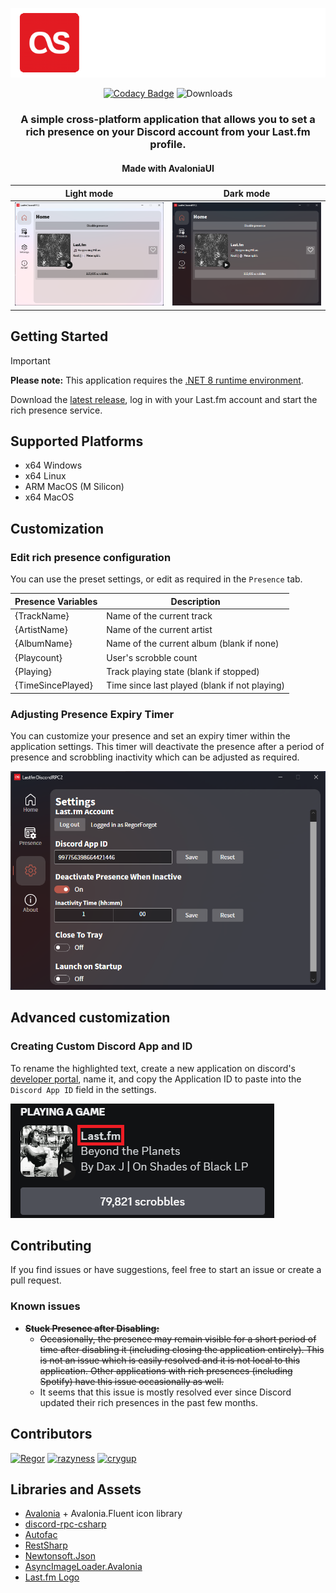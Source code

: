 ﻿<div align="center">

![Banner](./assets/banner.png)

[![Codacy Badge](https://app.codacy.com/project/badge/Grade/e0da00a962b5448cbd888887b9f9a77f)](https://app.codacy.com/gh/RegorForgotTheirPassword/LastfmDiscordRPC/dashboard?utm_source=gh&utm_medium=referral&utm_content=&utm_campaign=Badge_grade)
![Downloads](https://img.shields.io/github/downloads/regorforgot/lastfmdiscordrpc/total)
<h3>A simple cross-platform application that allows you to set a rich presence on your Discord account from your Last.fm profile.</h3>
<h4>Made with AvaloniaUI</h4>
</div>


| Light mode                        | Dark mode              |
|-----------------------------------| -----------------------|
| ![Light mode](./assets/light.png) | ![Dark mode](./assets/dark.png) |


## Getting Started

> [!IMPORTANT]
> **Please note:** This application requires the [.NET 8 runtime environment](https://dotnet.microsoft.com/en-us/download/dotnet/8.0).

Download the [latest release](https://github.com/RegorForgot/LastfmDiscordRPC/releases/latest), log in with your Last.fm account and start the rich presence service. 

## Supported Platforms

- x64 Windows
- x64 Linux
- ARM MacOS (M Silicon)
- x64 MacOS

## Customization

### **Edit rich presence configuration**
You can use the preset settings, or edit as required in the `Presence` tab.

| Presence Variables     | Description                                   |
| ---------------------- | --------------------------------------------- |
| {TrackName}            | Name of the current track                     |
| {ArtistName}           | Name of the current artist                    |
| {AlbumName}            | Name of the current album (blank if none)     |
| {Playcount}            | User's scrobble count                         |
| {Playing}              | Track playing state (blank if stopped)        |
| {TimeSincePlayed}      | Time since last played (blank if not playing) |


### **Adjusting Presence Expiry Timer**

You can customize your presence and set an expiry timer within the application settings. This timer will deactivate the presence
after a period of presence and scrobbling inactivity which can be adjusted as required.

![Settings panel](./assets/settings.png)

## Advanced customization

### **Creating Custom Discord App and ID**

To rename the highlighted text, create a new application on discord's [developer portal](https://discord.com/developers/applications), name it, and copy the Application ID to paste into the `Discord App ID` field in the settings.

![Discord App Name Example](./assets/PresenceName.png)

## Contributing

If you find issues or have suggestions, feel free to start an issue or create a pull request.

### Known issues

- **~~Stuck Presence after Disabling:~~**
    - ~~Occasionally, the presence may remain visible for a short period of time after disabling it (including closing the application entirely).
    This is not an issue which is easily resolved and it is not local to this application. Other applications with rich presences
      (including Spotify) have this issue occasionally as well.~~
    - It seems that this issue is mostly resolved ever since Discord updated their rich presences in the past few
        months.


## Contributors

<a href="https://github.com/RegorForgot"><img src="https://images.weserv.nl/?url=https://avatars.githubusercontent.com/u/55347112?v=4&h=50&w=50&fit=cover&mask=circle&maxage=7d" title="Regor"></a>
    <a href="https://github.com/razyness"><img src="https://images.weserv.nl/?url=https://avatars.githubusercontent.com/u/97766343?v=4&h=50&w=50&fit=cover&mask=circle&maxage=7d" title="razyness"></a>
    <a href="https://github.com/crygup"><img src="https://images.weserv.nl/?url=https://avatars.githubusercontent.com/u/65101093?v=4&h=50&w=50&fit=cover&mask=circle&maxage=7d" title="crygup"></a>

## Libraries and Assets

- [Avalonia](https://https://github.com/AvaloniaUI/Avalonia) + Avalonia.Fluent icon library
- [discord-rpc-csharp](https://github.com/Lachee/discord-rpc-csharp/)
- [Autofac](https://github.com/autofac/Autofac)
- [RestSharp](https://github.com/restsharp/RestSharp)
- [Newtonsoft.Json](https://github.com/JamesNK/Newtonsoft.Json)
- [AsyncImageLoader.Avalonia](https://github.com/AvaloniaUtils/AsyncImageLoader.Avalonia)
- [Last.fm Logo](https://www.last.fm/static/images/lastfm_avatar_twitter.png)

